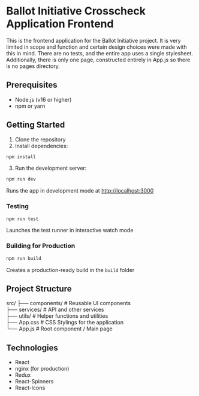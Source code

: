 # Ballot Initiative Crosscheck Application Frontend

This is the frontend application for the Ballot Initiative project. It is very limited in scope and function and certain design choices were made with this in mind. There are no tests, and the entire app uses a single stylesheet. Additionally, there is only one page, constructed entirely in App.js so there is no pages directory.

## Prerequisites

- Node.js (v16 or higher)
- npm or yarn

## Getting Started

1. Clone the repository
2. Install dependencies:

```bash
npm install
```

3. Run the development server:

```bash
npm run dev
```

Runs the app in development mode at [http://localhost:3000](http://localhost:3000)

### Testing

```bash
npm run test
```
Launches the test runner in interactive watch mode

### Building for Production

```bash
npm run build
```

Creates a production-ready build in the `build` folder

## Project Structure

src/
├── components/ # Reusable UI components  
├── services/ # API and other services  
├── utils/ # Helper functions and utilities  
├── App.css # CSS Stylings for the application  
└── App.js # Root component / Main page  

## Technologies

- React
- nginx (for production)
- Redux
- React-Spinners
- React-Icons
